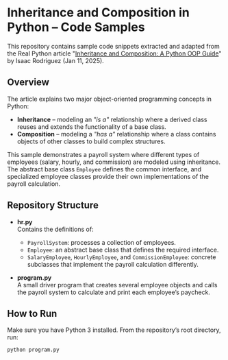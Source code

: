 # Inheritance and Composition in Python – Code Samples

This repository contains sample code snippets extracted and adapted from the Real Python article "[Inheritance and Composition: A Python OOP Guide](https://realpython.com/inheritance-composition-python/)" by Isaac Rodriguez (Jan 11, 2025).

## Overview

The article explains two major object-oriented programming concepts in Python:

- **Inheritance** – modeling an *"is a"* relationship where a derived class reuses and extends the functionality of a base class.
- **Composition** – modeling a *"has a"* relationship where a class contains objects of other classes to build complex structures.

This sample demonstrates a payroll system where different types of employees (salary, hourly, and commission) are modeled using inheritance. The abstract base class `Employee` defines the common interface, and specialized employee classes provide their own implementations of the payroll calculation.

## Repository Structure

- **hr.py**  
  Contains the definitions of:
  - `PayrollSystem`: processes a collection of employees.
  - `Employee`: an abstract base class that defines the required interface.
  - `SalaryEmployee`, `HourlyEmployee`, and `CommissionEmployee`: concrete subclasses that implement the payroll calculation differently.

- **program.py**  
  A small driver program that creates several employee objects and calls the payroll system to calculate and print each employee’s paycheck.

## How to Run

Make sure you have Python 3 installed. From the repository’s root directory, run:

```bash
python program.py
